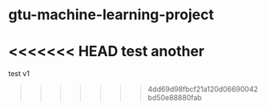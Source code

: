 # gtu-machine-learning-project
<<<<<<< HEAD
 test another
=======
 test v1
>>>>>>> 4dd69d98fbcf21a120d06690042bd50e88880fab
